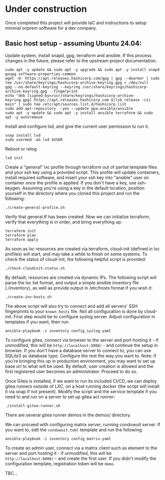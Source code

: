 # Under construction

Once completed this project will provide IaC and instructions to setup
minimal onprem software for a dev company.

## Basic host setup - assuming Ubuntu 24.04:

Update system, install snapd, gpg, terraform and ansible. If this process changes in the future, please refer to the upstream project documentation.

```
sudo apt -y update && sudo apt -y upgrade && sudo apt -y install snapd gnupg software-properties-common
wget -O- https://apt.releases.hashicorp.com/gpg | gpg --dearmor | sudo tee /usr/share/keyrings/hashicorp-archive-keyring.gpg > /dev/null
gpg --no-default-keyring --keyring /usr/share/keyrings/hashicorp-archive-keyring.gpg --fingerprint
echo "deb [signed-by=/usr/share/keyrings/hashicorp-archive-keyring.gpg] https://apt.releases.hashicorp.com $(lsb_release -cs) main" | sudo tee /etc/apt/sources.list.d/hashicorp.list
sudo add-apt-repository --yes --update ppa:ansible/ansible
sudo apt -y update && sudo apt -y install ansible terraform && sudo apt -y autoremove
```

Install and configure lxd, and give the current user permission to run it.

```
snap install lxd
sudo usermod -aG lxd $USER
```

Reboot or relog

```
lxd init
```

Create a "general" lxc profile through terraform out of partial template files and your ssh key using a provided script. This profile will update containers, install required software, and insert your ssh key into "ansible" user on container once the profile is applied. If you don't have a key, use ssh-keygen. Assuming you're using a key in the default location, position yourself in the directory where you cloned this project and run the following:

```
./create-general-profile.sh
```

Verify that general.tf has been created. Now we can initialize terraform, verify that everything is in order, and bring everything up:

```
terraform init
terraform plan
terraform apply
```

As soon as lxc resources are created via terraform, cloud-init (defined in lxc profiles) will start, and may take a while to finish on some systems. To check the status of cloud-init, the following helpful script is provided:

```
./check-cloudinit-status.sh
```

By default, resources are created via dynamic IPs. The following script will parse the lxc list format, and output a simple ansible inventory file (./inventory), as well as provide output in /etc/hosts format if you wish it:

```
./create-inv-hosts.sh
```

The above script will also try to connect and add all servers' SSH fingerprints to your `known_hosts` file. Not all configuration is done by cloud-init. First step would be to configure syslog server. Adjust configuration in templates if you want, then run:

```
ansible-playbook -i inventory config_syslog.yaml
```

To configure gitea, connect via browser to the server and port hosting it - if unmodified, this will be `http://localhost:3000/` - and continue the setup in browser. If you don't have a database server to connect to, you can use SQLite3 as database type. Configure the rest the way you want to. Note: if you're bringing this up in production environment, you may want to set up base url to what will be used. By default, user creation is allowed and the first registered user becomes an administrator. Proceed to do so.

Once Gitea is installed, if we want to run its included CI/CD, we can deploy gitea runners outside of LXC, on a host running docker (the script will install it via snap if not present). Modify the script and the service template if you need to and run on a server to set up gitea act runner:

```
./install-gitea-runner.sh
```

There are several gitea runner demos in the demos/ directory.

We can proceed with configuring matrix server, running conduwuit server. If you want to, edit the `conduwuit.toml` template and run the following:


```
ansible-playbook -i inventory config_matrix.yaml
```

To create an admin user, connect via a matrix client such as element to the server and port hosting it - if unmodified, this will be `http://localhost:8008/` - and create the first user. If you didn't modify the configuration template, registration token will be `demo`.

TBC...
